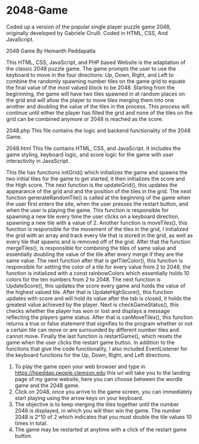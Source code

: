 # 2048-Game
Coded up a version of the popular single player puzzle game 2048, originally developed by Gabriele Cirulli. Coded in HTML, CSS, And JavaScript.

2048 Game By Hemanth Peddapatla

This HTML, CSS, JavaScript, and PHP based Website is the adaptation of the classic 2048 puzzle game. The game prompts the user to use the keyboard
to move in the four directions: Up, Down, Right, and Left to combine the randomly spawning number tiles on the game grid to equate the final value
of the most valued block to be 2048. Starting from the beginnning, the game will have two tiles spawned in at random places on the grid and will
allow the player to move tiles merging them into one another and doubling the value of the tiles in the process. This process will continue until
either the player has filled the grid and none of the tiles on the grid can be combined anymore or 2048 is reached as the score.

2048.php
This file contains the logic and backend functionality of the 2048 Game. 

2048.html
This file contains HTML, CSS, and JavaScript. It includes the game styling, keyboard logic, and score logic for the game with user interactivity
in JavaScript.

This file has functions initGrid() which initializes the game and spawns the two initial tiles for the game to get started, it then initializes
the score and the High score. The next function is the updateGrid(), this updates the appearance of the grid and and the position of the tiles
in the grid. The next function generateRandomTile() is called at the beginning of the game when the user first enters the site, when the user
presses the restart button, and when the user is playing the game. This function is responsible for spawning a new tile every time the user
clicks on a keyboard direction, spawning a new tile with a value of 2. Another function is moveTiles(), this function is responsible for the 
movement of the tiles in the grid, I initialized the grid with an array and track every tile that is stored in the grid, as well as every tile
that spawns and is removed off of the grid. After that the function mergeTiles(), is responsible for combining the tiles of same value and 
essentially doubling the value of the tile after every merge if they are the same value. The next function after that is getTileColor(), this 
function is responsible for setting the color of a tile for every value from 2 to 2048, the function is initialized with a const rainbowColors 
which essentially holds 10 colors for the ten numbers from 2 to 2048. The next function is UpdateScore(), this updates the score every game and
holds the value of the highest valued tile. After that is UpdateHighScore(), this function updates with score and will hold its value after the
tab is closed, it holds the greatest value achieved by the player. Next is checkGameStatus(), this checks whether the player has won or lost 
and displays a message reflecting the players game status. After that is canMoveTiles(), this function returns a true or false statement that 
signifies to the program whether or not a certain tile can move or are surrounded by different number tiles and cannot move. Finally the last 
function is restartGame(), which resets the game when the user clicks the restart game button. In addition to the functions that give the code
functionality, I also included EventListener for the keyboard functions for the Up, Down, Right, and Left directions.

1. To play the game open your web browser and type in https://hpeddap.people.clemson.edu this url will take you to the landing page of my game
  website, here you can choose between the wordle game and the 2048 game.
2. Click on 2048, once you arrive to the game screen, you can immediately start playing using the arrow keys on your keyboard.
3. The objective is to keep merging the tiles together until the number 2048 is displayed, in which you will then win the game. The number 2048
  is 2^10 of 2 which indicates that you must double the tile values 10 times in total.
4. The game may be restarted at anytime with a click of the restart game button.
